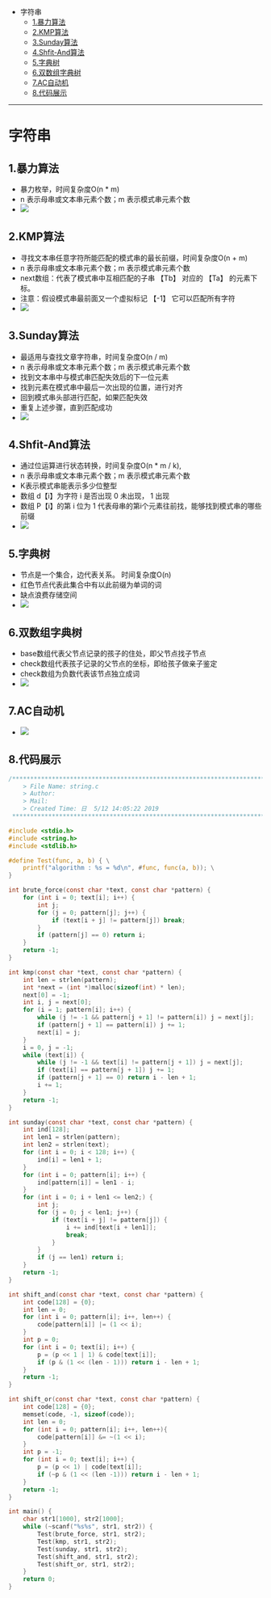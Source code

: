 - 字符串
    - [1.暴力算法](#1暴力算法)
    - [2.KMP算法](#2KMP算法)
    - [3.Sunday算法](#3Sunday算法)
    - [4.Shfit-And算法](#4Shfit-And算法)
    - [5.字典树](#5字典树)
    - [6.双数组字典树](#6双数组字典树)
    - [7.AC自动机](#7AC自动机)
    - [8.代码展示](#8代码展示)


------

# 字符串

## 1.暴力算法

- 暴力枚举，时间复杂度O(n * m)
- n 表示母串或文本串元素个数；m  表示模式串元素个数
- ![](./pic/03-01.png)

## 2.KMP算法

- 寻找文本串任意字符所能匹配的模式串的最长前缀，时间复杂度O(n + m)
- n 表示母串或文本串元素个数；m  表示模式串元素个数
- next数组：代表了模式串中互相匹配的子串 【Tb】 对应的 【Ta】 的元素下标。
- 注意：假设模式串最前面又一个虚拟标记 【-1】 它可以匹配所有字符
- ![](./pic/03-02.png)

## 3.Sunday算法

- 最适用与查找文章字符串，时间复杂度O(n / m)
- n 表示母串或文本串元素个数；m  表示模式串元素个数
- 找到文本串中与模式串匹配失效后的下一位元素
- 找到元素在模式串中最后一次出现的位置，进行对齐
- 回到模式串头部进行匹配，如果匹配失效
- 重复上述步骤，直到匹配成功
- ![](./pic/03-03.png)

## 4.Shfit-And算法

- 通过位运算进行状态转换，时间复杂度O(n * m / k),
- n 表示母串或文本串元素个数；m  表示模式串元素个数
- K表示模式串能表示多少位整型
- 数组 d【i】为字符 i 是否出现 0 未出现， 1 出现
- 数组 P【i】的第 i 位为 1 代表母串的第i个元素往前找，能够找到模式串的哪些前缀
- ![](./pic/03-04.png)

## 5.字典树

- 节点是一个集合，边代表关系。 时间复杂度O(n)
- 红色节点代表此集合中有以此前缀为单词的词
- 缺点浪费存储空间
- ![](./pic/03-05.png)

## 6.双数组字典树

- base数组代表父节点记录的孩子的住处，即父节点找子节点
- check数组代表孩子记录的父节点的坐标，即给孩子做亲子鉴定
- check数组为负数代表该节点独立成词
- ![](./pic/03-06.png)

## 7.AC自动机

- ![](./pic/03-07.png)

## 8.代码展示

```c
/*************************************************************************
	> File Name: string.c
	> Author: 
	> Mail: 
	> Created Time: 日  5/12 14:05:22 2019
 ************************************************************************/

#include <stdio.h>
#include <string.h>
#include <stdlib.h>

#define Test(func, a, b) { \
    printf("algorithm : %s = %d\n", #func, func(a, b)); \
}

int brute_force(const char *text, const char *pattern) {
    for (int i = 0; text[i]; i++) {
        int j;
        for (j = 0; pattern[j]; j++) {
            if (text[i + j] != pattern[j]) break;
        }
        if (pattern[j] == 0) return i;
    }
    return -1;
}

int kmp(const char *text, const char *pattern) {
    int len = strlen(pattern);
    int *next = (int *)malloc(sizeof(int) * len);
    next[0] = -1;
    int i, j = next[0];
    for (i = 1; pattern[i]; i++) {
        while (j != -1 && pattern[j + 1] != pattern[i]) j = next[j];
        if (pattern[j + 1] == pattern[i]) j += 1; 
        next[i] = j;
    }
    i = 0, j = -1;
    while (text[i]) {
        while (j != -1 && text[i] != pattern[j + 1]) j = next[j];
        if (text[i] == pattern[j + 1]) j += 1;
        if (pattern[j + 1] == 0) return i - len + 1;
        i += 1;
    }
    return -1;
}

int sunday(const char *text, const char *pattern) {
    int ind[128];
    int len1 = strlen(pattern);
    int len2 = strlen(text);
    for (int i = 0; i < 128; i++) {
        ind[i] = len1 + 1;
    }
    for (int i = 0; pattern[i]; i++) {
        ind[pattern[i]] = len1 - i;
    }
    for (int i = 0; i + len1 <= len2;) {
        int j;
        for (j = 0; j < len1; j++) {
            if (text[i + j] != pattern[j]) {
                i += ind[text[i + len1]];
                break;
            }
        }
        if (j == len1) return i;
    }
    return -1;
}

int shift_and(const char *text, const char *pattern) {
    int code[128] = {0};
    int len = 0;
    for (int i = 0; pattern[i]; i++, len++) {
        code[pattern[i]] |= (1 << i);
    }
    int p = 0;
    for (int i = 0; text[i]; i++) {
        p = (p << 1 | 1) & code[text[i]];
        if (p & (1 << (len - 1))) return i - len + 1;
    }
    return -1;
}

int shift_or(const char *text, const char *pattern) {
    int code[128] = {0};
    memset(code, -1, sizeof(code));
    int len = 0;
    for (int i = 0; pattern[i]; i++, len++){
        code[pattern[i]] &= ~(1 << i);
    }
    int p = -1;
    for (int i = 0; text[i]; i++) {
        p = (p << 1) | code[text[i]];
        if (~p & (1 << (len -1))) return i - len + 1;
    }
    return -1;
}

int main() {
    char str1[1000], str2[1000]; 
    while (~scanf("%s%s", str1, str2)) {
        Test(brute_force, str1, str2);
        Test(kmp, str1, str2);
        Test(sunday, str1, str2);
        Test(shift_and, str1, str2);
        Test(shift_or, str1, str2);
    }
    return 0;
}
```

